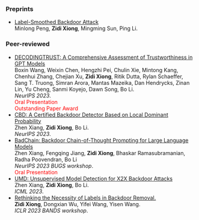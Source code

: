 ### Preprints
- [Label-Smoothed Backdoor Attack](https://arxiv.org/abs/2202.11203)
<br>Minlong Peng, **Zidi Xiong**, Mingming Sun, Ping Li.

### Peer-reviewed
- [DECODINGTRUST: A Comprehensive Assessment of Trustworthiness in GPT Models](https://arxiv.org/abs//2306.11698)
<br>Boxin Wang, Weixin Chen, Hengzhi Pei, Chulin Xie, Mintong Kang, Chenhui Zhang, Chejian Xu, **Zidi Xiong**, Ritik Dutta, Rylan Schaeffer, Sang T. Truong, Simran Arora, Mantas Mazeika, Dan Hendrycks, Zinan Lin, Yu Cheng, Sanmi Koyejo, Dawn Song, Bo Li.
<br>*NeurIPS 2023*.
<br><font color=red>Oral Presentation</font>
<br><font color=red>Outstanding Paper Award</font>
- [CBD: A Certified Backdoor Detector Based on Local Dominant Probability]()
<br>Zhen Xiang, **Zidi Xiong**, Bo Li.
<br>*NeurIPS 2023*.
- [BadChain: Backdoor Chain-of-Thought Prompting for Large Language Models](https://openreview.net/forum?id=S4cYxINzjp)
<br>Zhen Xiang, Fengqing Jiang, **Zidi Xiong**, Bhaskar Ramasubramanian, Radha Poovendran, Bo Li
<br>*NeurIPS 2023 BUGS  workshop*.
<br><font color=red>Oral Presentation</font>
- [UMD: Unsupervised Model Detection for X2X Backdoor Attacks](https://arxiv.org/abs/2305.18651)
<br>Zhen Xiang, **Zidi Xiong**, Bo Li.
<br>*ICML 2023*.
- [Rethinking the Necessity of Labels in Backdoor Removal.](https://openreview.net/forum?id=Noj1Fydegod)
<br>**Zidi Xiong**, Dongxian Wu, Yifei Wang, Yisen Wang.
<br>*ICLR 2023 BANDS workshop*.
